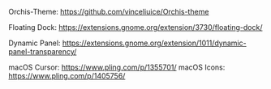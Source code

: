 Orchis-Theme: https://github.com/vinceliuice/Orchis-theme

Floating Dock: https://extensions.gnome.org/extension/3730/floating-dock/

Dynamic Panel: https://extensions.gnome.org/extension/1011/dynamic-panel-transparency/

macOS Cursor: https://www.pling.com/p/1355701/
macOS Icons: https://www.pling.com/p/1405756/
<!-- Apagar ícones do VScode, spotify e Brave -->

